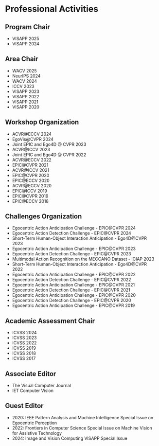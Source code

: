 # Professional Activities

## Program Chair
* VISAPP 2025
* VISAPP 2024

## Area Chair
* WACV 2025
* NeurIPS 2024
* WACV 2024
* ICCV 2023
* VISAPP 2023
* VISAPP 2022
* VISAPP 2021
* VISAPP 2020

## Workshop Organization
* ACVR@ECCV 2024
* EgoVis@CVPR 2024
* Joint EPIC and Ego4D @ CVPR 2023
* ACVR@ICCV 2023
* Joint EPIC and Ego4D @ CVPR 2022
* ACVR@ECCV 2022
* EPIC@CVPR 2021
* ACVR@ICCV 2021
* EPIC@CVPR 2020
* EPIC@ECCV 2020
* ACVR@ECCV 2020
* EPIC@ICCV 2019
* EPIC@CVPR 2019
* EPIC@ECCV 2018

## Challenges Organization
* Egocentric Action Anticipation Challenge - EPIC@CVPR 2024
* Egocentric Action Detection Challenge - EPIC@CVPR 2024
* Short-Term Human-Object Interaction Anticipation - Ego4D@CVPR 2023
* Egocentric Action Anticipation Challenge - EPIC@CVPR 2023
* Egocentric Action Detection Challenge - EPIC@CVPR 2023
* Multimodal Action Recognition on the MECCANO Dataset - ICIAP 2023
* Short-Term Human-Object Interaction Anticipation - Ego4D@CVPR 2022
* Egocentric Action Anticipation Challenge - EPIC@CVPR 2022
* Egocentric Action Detection Challenge - EPIC@CVPR 2022
* Egocentric Action Anticipation Challenge - EPIC@CVPR 2021
* Egocentric Action Detection Challenge - EPIC@CVPR 2021
* Egocentric Action Anticipation Challenge - EPIC@CVPR 2020
* Egocentric Action Detection Challenge - EPIC@CVPR 2020
* Egocentric Action Anticipation Challenge - EPIC@CVPR 2019

## Academic Assessment Chair
* ICVSS 2024
* ICVSS 2023
* ICVSS 2022
* ICVSS 2019
* ICVSS 2018
* ICVSS 2017

## Associate Editor
* The Visual Computer Journal
* IET Computer Vision

## Guest Editor
* 2020: IEEE Pattern Analysis and Machine Intelligence Special Issue on Egocentric Perception
* 2022: Frontiers in Computer Science Special Issue on Machine Vision for Assistive Technology
* 2024: Image and Vision Computing VISAPP Special Issue
